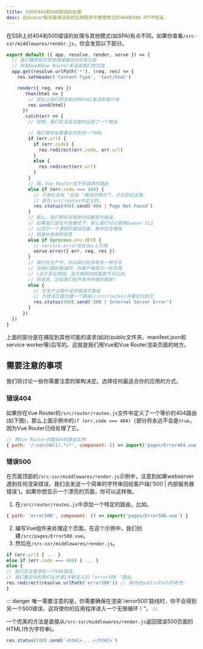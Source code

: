```yaml
---
title: SSR对404和500错误的处理
desc: 在Quasar服务器端渲染的应用程序中管理常见的404和500 HTTP错误。
---
```


在SSR上对404和500错误的处理与其他模式(如SPA)有点不同。如果你查看`/src-ssr/middlewares/render.js`，你会发现以下部分。

```js
export default ({ app, resolve, render, serve }) => {
  // 我们捕获任何其他快递路线并将其交给
  // 转到Vue和Vue Router来渲染我们的页面
  app.get(resolve.urlPath('*'), (req, res) => {
    res.setHeader('Content-Type', 'text/html')

    render({ req, res })
      .then(html => {
        // 现在让我们把渲染好的html发送到客户端
        res.send(html)
      })
      .catch(err => {
        // 哎呀，我们在渲染页面时出现了一个错误

        // 我们被告知要重定向到另一个URL
        if (err.url) {
          if (err.code) {
            res.redirect(err.code, err.url)
          }
          else {
            res.redirect(err.url)
          }
        }
        // 嗯，Vue Router找不到请求的路由
        else if (err.code === 404) {
          // 只有在没有 "总括 "路线的情况下，才应到达这里。
          // 是在/src/routes中定义的。
          res.status(404).send('404 | Page Not Found')
        }
        // 那么，我们把任何其他代码都视为错误。
        // 如果我们是在开发模式下，那么我们可以使用Quasar CLI
        // 以显示一个漂亮的错误页面，其中包含堆栈
        // 和其他有用的信息
        else if (process.env.DEV) {
          // service.error仅在dev上可用
          serve.error({ err, req, res })
        }
        // 我们在生产中，所以我们应该有另一种方法
        // 当我们遇到错误时，向客户端显示一些东西
        // (出于安全原因，显示相同的财富是不可以的。
        // 的信息，正如我们在开发中所做的那样)
        else {
          // 在生产过程中呈现错误页面或
          // 为错误页面创建一个路由(/src/routes)并重定向到它
          res.status(500).send('500 | Internal Server Error')
        }
      })
  })
}
```

上面的部分是在捕捉到其他可能的请求(如对/public文件夹、manifest.json和service worker等)后写的。这就是我们用Vue和Vue Router渲染页面的地方。

## 需要注意的事项

我们将讨论一些你需要注意的架构决定。选择任何最适合你的应用的方式。

### 错误404

如果你在Vue Router的`/src/router/routes.js`文件中定义了一个等价的404路由(如下图)，那么上面示例中的`if (err.code === 404) {`部分将永远不会是`true`，因为Vue Router已经处理了它。

```js
// 用Vue Router抓取404的路由实例
{ path: '/:catchAll(.*)*', component: () => import('pages/Error404.vue') }
```

### 错误500

在页面顶部的`/src-ssr/middlewares/render.js`示例中，注意到如果webserver遇到任何渲染错误，我们会发送一个简单的字符串回给客户端('500 | 内部服务器错误')。如果你想显示一个漂亮的页面，你可以这样做。

1. 在`/src/router/routes.js`中添加一个特定的路由，比如。
```js
{ path: 'error500', component: () => import('pages/Error500.vue') }
```
2. 编写Vue组件来处理这个页面。在这个示例中，我们创建`/src/pages/Error500.vue`。
3. 然后在`/src-ssr/middlewares/render.js`。
```js
if (err.url) { ... }
else if (err.code === 404) { ... }
else {
// 我们在这里得到一个500错误。
// 我们重定向到我们在步骤1中新定义的 "error500 "路由。
res.redirect(resolve.urlPath('error500')) // 保持对publicPath的考虑!
}
```

::: danger
唯一需要注意的是，你需要确保在渲染'/error500'路线时，你不会得到另一个500错误，这将使你的应用程序进入一个无限循环！"。
:::

一个完美的方法是直接从`/src-ssr/middlewares/render.js`返回错误500页面的HTML(作为字符串)。

```js
res.status(500).send(`<html>....</html>`)
```

